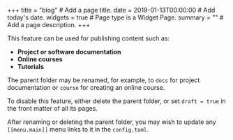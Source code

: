 +++
title = "blog"  # Add a page title.
date = 2019-01-13T00:00:00  # Add today's date.
widgets = true  # Page type is a Widget Page.
summary = ""  # Add a page description.
+++

This feature can be used for publishing content such as:

* **Project or software documentation**
* **Online courses**
* **Tutorials**

The parent folder may be renamed, for example, to `docs` for project documentation or `course` for creating an online course.

To disable this feature, either delete the parent folder, or set `draft = true` in the front matter of all its pages. 

After renaming or deleting the parent folder, you may wish to update any `[[menu.main]]` menu links to it in the `config.toml`. 